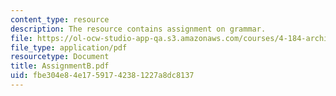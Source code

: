 ```yaml
---
content_type: resource
description: The resource contains assignment on grammar.
file: https://ol-ocw-studio-app-qa.s3.amazonaws.com/courses/4-184-architectural-design-workshops-computational-design-for-housing-spring-2002/fbe304e84e17591742381227a8dc8137_AssignmentB.pdf
file_type: application/pdf
resourcetype: Document
title: AssignmentB.pdf
uid: fbe304e8-4e17-5917-4238-1227a8dc8137
---
```

